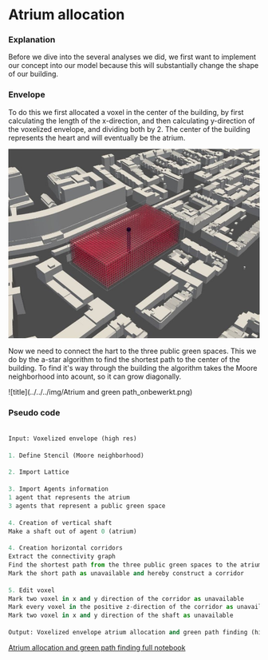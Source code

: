 # Atrium allocation 

### Explanation

Before we dive into the several analyses we did, we first want to implement our concept into our model because this will substantially change the shape of our building.

### Envelope

 To do this we first allocated a voxel in the center of the building, by first calculating the length of the x-direction, and then calculating y-direction of the voxelized envelope, and dividing both by 2. The center of the building represents the heart and will eventually be the atrium. 

![title](../../../img/Atrium_center.png)

Now we need to connect the hart to the three public green spaces. This we do by the a-star algorithm to find the shortest path to the center of the building. To find it's way through the building the algorithm takes the Moore neighborhood into acount, so it can grow diagonally. 

![title](../../../img/Atrium and green path_onbewerkt.png)

### Pseudo code

``` python

Input: Voxelized envelope (high res) 

1. Define Stencil (Moore neighborhood)

2. Import Lattice

3. Import Agents information
1 agent that represents the atrium
3 agents that represent a public green space

4. Creation of vertical shaft
Make a shaft out of agent 0 (atrium)

4. Creation horizontal corridors
Extract the connectivity graph 
Find the shortest path from the three public green spaces to the atrium
Mark the short path as unavailable and hereby construct a corridor

5. Edit voxel
Mark two voxel in x and y direction of the corridor as unavailable
Mark every voxel in the positive z-direction of the corridor as unavailable
Mark two voxel in x and y direction of the shaft as unavailable

Output: Voxelized envelope atrium allocation and green path finding (high res)

```

[Atrium allocation and green path finding full notebook](/spatial_computing_project_template/index/scripts/atrium_allocation/)